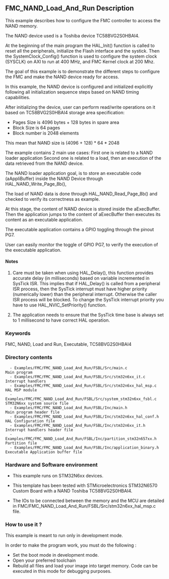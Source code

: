 ## <b>FMC_NAND_Load_And_Run Description</b>

This example describes how to configure the FMC controller to access the NAND memory.

The NAND device used is a Toshiba device TC58BVG2S0HBAI4.

At the beginning of the main program the HAL_Init() function is called to reset
all the peripherals, initialize the Flash interface and the systick.
Then the SystemClock_Config() function is used to configure the system
clock (SYSCLK) on AXI to run at 400 MHz, and FMC Kernel clock at 200 Mhz.

The goal of this example is to demonstrate the different steps to configure the FMC
and make the NAND device ready for access.

In this example, the NAND device is configured and initialized explicitly
following all initialization sequence steps based on NAND timing capabilities.

After initializing the device, user can perform read/write operations on it based on TC58BVG2S0HBAI4 storage area
specification:
- Pages Size is 4096 bytes + 128 bytes in spare area
- Block Size is 64 pages
- Block number is 2048 elements

This mean that NAND size is (4096 + 128) * 64 * 2048

The example contains 2 main use cases:
First one is related to a NAND loader application
Second one is related to a load, then an execution of the data retrieved from the NAND device.

The NAND loader application goal, is to store an executable code (aAppliBuffer) inside the NAND Device
through HAL_NAND_Write_Page_8b(),

The load of NAND data is done through HAL_NAND_Read_Page_8b() and checked to verify its correctness as example.

At this stage, the content of NAND device is stored inside the aExecBuffer.
Then the application jumps to the content of aExecBuffer then executes its content as an executable application.

The executable application contains a GPIO toggling through the pinout PG7.

User can easily monitor the toggle of GPIO PG7, to verify the execution of the executable application.

#### <b>Notes</b>

 1. Care must be taken when using HAL_Delay(), this function provides accurate delay (in milliseconds)
    based on variable incremented in SysTick ISR. This implies that if HAL_Delay() is called from
    a peripheral ISR process, then the SysTick interrupt must have higher priority (numerically lower)
    than the peripheral interrupt. Otherwise the caller ISR process will be blocked.
    To change the SysTick interrupt priority you have to use HAL_NVIC_SetPriority() function.

2. The application needs to ensure that the SysTick time base is always set to 1 millisecond
    to have correct HAL operation.


### <b>Keywords</b>

FMC, NAND, Load and Run, Executable, TC58BVG2S0HBAI4

### <b>Directory contents</b>

      - Examples/FMC/FMC_NAND_Load_And_Run/FSBL/Src/main.c                         Main program
      - Examples/FMC/FMC_NAND_Load_And_Run/FSBL/Src/stm32n6xx_it.c                 Interrupt handlers
      - Examples/FMC/FMC_NAND_Load_And_Run/FSBL/Src/stm32n6xx_hal_msp.c            HAL MSP module
      - Examples/FMC/FMC_NAND_Load_And_Run/FSBL/Src/system_stm32n6xx_fsbl.c        STM32N6xx system source file
      - Examples/FMC/FMC_NAND_Load_And_Run/FSBL/Inc/main.h                         Main program header file
      - Examples/FMC/FMC_NAND_Load_And_Run/FSBL/Inc/stm32n6xx_hal_conf.h           HAL Configuration file
      - Examples/FMC/FMC_NAND_Load_And_Run/FSBL/Inc/stm32n6xx_it.h                 Interrupt handlers header file
      - Examples/FMC/FMC_NAND_Load_And_Run/FSBL/Inc/partition_stm32n657xx.h        Partition file
      - Examples/FMC/FMC_NAND_Load_And_Run/FSBL/Inc/application_binary.h           Executable Application buffer file


### <b>Hardware and Software environment</b>

  - This example runs on STM32N6xx devices.

  - This template has been tested with STMicroelectronics STM32N6570 Custom Board with a NAND Toshiba TC58BVG2S0HBAI4.

  - The IOs to be connected between the memory and the MCU are detailed in
     FMC/FMC_NAND_Load_And_Run/FSBL/Src/stm32n6xx_hal_msp.c file.


### <b>How to use it ?</b>

This example is meant to run only in development mode.

In order to make the program work, you must do the following :

 - Set the boot mode in development mode.
 - Open your preferred toolchain
 - Rebuild all files and load your image into target memory. Code can be executed in this mode for debugging purposes.

